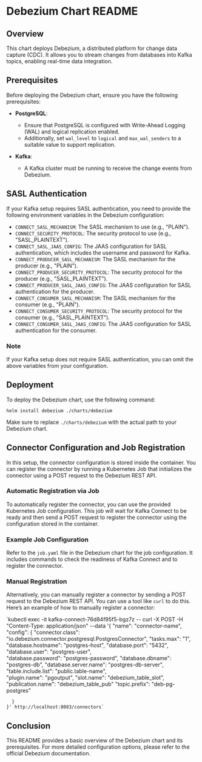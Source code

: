 # Debezium Chart README

## Overview

This chart deploys Debezium, a distributed platform for change data capture (CDC). It allows you to stream changes from databases into Kafka topics, enabling real-time data integration.

## Prerequisites

Before deploying the Debezium chart, ensure you have the following prerequisites:

- **PostgreSQL**: 
  - Ensure that PostgreSQL is configured with Write-Ahead Logging (WAL) and logical replication enabled.
  - Additionally, set `wal_level` to `logical` and `max_wal_senders` to a suitable value to support replication.
  
- **Kafka**: 
  - A Kafka cluster must be running to receive the change events from Debezium.

## SASL Authentication

If your Kafka setup requires SASL authentication, you need to provide the following environment variables in the Debezium configuration:

- `CONNECT_SASL_MECHANISM`: The SASL mechanism to use (e.g., "PLAIN").
- `CONNECT_SECURITY_PROTOCOL`: The security protocol to use (e.g., "SASL_PLAINTEXT").
- `CONNECT_SASL_JAAS_CONFIG`: The JAAS configuration for SASL authentication, which includes the username and password for 
Kafka.
- `CONNECT_PRODUCER_SASL_MECHANISM`: The SASL mechanism for the producer (e.g., "PLAIN").
- `CONNECT_PRODUCER_SECURITY_PROTOCOL`: The security protocol for the producer (e.g., "SASL_PLAINTEXT").
- `CONNECT_PRODUCER_SASL_JAAS_CONFIG`: The JAAS configuration for SASL authentication for the producer.
- `CONNECT_CONSUMER_SASL_MECHANISM`: The SASL mechanism for the consumer (e.g., "PLAIN").
- `CONNECT_CONSUMER_SECURITY_PROTOCOL`: The security protocol for the consumer (e.g., "SASL_PLAINTEXT").
- `CONNECT_CONSUMER_SASL_JAAS_CONFIG`: The JAAS configuration for SASL authentication for the consumer.


### Note

If your Kafka setup does not require SASL authentication, you can omit the above variables from your configuration.

## Deployment

To deploy the Debezium chart, use the following command:


`helm install debezium ./charts/debezium`


Make sure to replace `./charts/debezium` with the actual path to your Debezium chart.

## Connector Configuration and Job Registration

In this setup, the connector configuration is stored inside the container. You can register the connector by running a Kubernetes Job that initializes the connector using a POST request to the Debezium REST API.

### Automatic Registration via Job

To automatically register the connector, you can use the provided Kubernetes Job configuration. This job will wait for Kafka Connect to be ready and then send a POST request to register the connector using the configuration stored in the container.

### Example Job Configuration

Refer to the `job.yaml` file in the Debezium chart for the job configuration. It includes commands to check the readiness of Kafka Connect and to register the connector.

### Manual Registration

Alternatively, you can manually register a connector by sending a POST request to the Debezium REST API. You can use a tool like `curl` to do this. Here’s an example of how to manually register a connector:

`kubectl exec -it kafka-connect-76d84f95f5-bgz7z -- curl -X POST -H "Content-Type: application/json" --data '{
      "name": "connector-name",
      "config": {
        "connector.class": "io.debezium.connector.postgresql.PostgresConnector", 
        "tasks.max": "1",
        "database.hostname": "postgres-host", 
        "database.port": "5432",
        "database.user": "postgres-user",  
        "database.password": "postgres-password", 
        "database.dbname": "postgres-db", 
        "database.server.name": "postgres-db-server",
        "table.include.list": "public.table-name",  
        "plugin.name": "pgoutput",
        "slot.name": "debezium_table_slot",  
        "publication.name": "debezium_table_pub"
        "topic.prefix": "deb-pg-postgres"
        
      }
    }' http://localhost:8083/connectors`


## Conclusion

This README provides a basic overview of the Debezium chart and its prerequisites. For more detailed configuration options, please refer to the official Debezium documentation.


